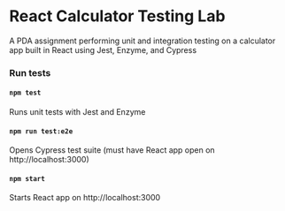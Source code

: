 # React Calculator Testing Lab

A PDA assignment performing unit and integration testing on a calculator app built in React using Jest, Enzyme, and Cypress

### Run tests

#### `npm test`
Runs unit tests with Jest and Enzyme

#### `npm run test:e2e`
Opens Cypress test suite (must have React app open on http://localhost:3000)

#### `npm start`
Starts React app on http://localhost:3000